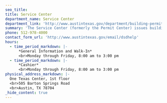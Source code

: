 ```yaml
---
seo_title: 
title: Service Center
department_name: Service Center
department_link: 'http://www.austintexas.gov/department/building-permits'
summary: 'The Service Center (formerly the Permit Center) issues building and applicable trade (building, plumbing, electrical, mechanical, irrigation) permits, provides permit payment services, and registers licensed contractors (electrical, mechanical, plumbing, and irrigation) to perform work.'
phone: 512-978-4000
contact_form_url: 'http://www.austintexas.gov/email/dsdhelp'
hours:
  - time_period_markdown: |-
      *General Information and Walk-In*
      <br>Monday through Friday, 8:00 am to 3:00 pm
  - time_period_markdown: |-
      *Cashier*
      <br>Monday through Friday, 8:00 am to 3:00 pm
physical_address_markdown: |-
  One Texas Center, 1st floor
  <br>505 Barton Springs Road​
  <br>Austin, TX 78704
_hide_content: true
---
```

